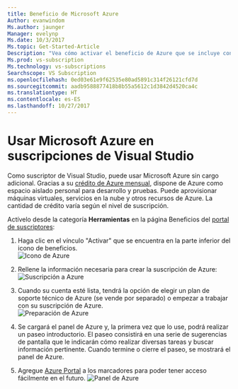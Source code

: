 ```yaml
---
title: Beneficio de Microsoft Azure
Author: evanwindom
Ms.author: jaunger
Manager: evelynp
Ms.date: 10/3/2017
Ms.topic: Get-Started-Article
Description: "Vea cómo activar el beneficio de Azure que se incluye con la suscripción de Visual Studio."
Ms.prod: vs-subscription
Ms.technology: vs-subscriptions
Searchscope: VS Subscription
ms.openlocfilehash: 0ed03e61e9f62535e80ad5891c314f26121cfd7d
ms.sourcegitcommit: aadb9588877418b8b55a5612c1d3842d4520ca4c
ms.translationtype: HT
ms.contentlocale: es-ES
ms.lasthandoff: 10/27/2017
---
```

# <a name="using-microsoft-azure-in-visual-studio-subscriptions"></a>Usar Microsoft Azure en suscripciones de Visual Studio
Como suscriptor de Visual Studio, puede usar Microsoft Azure sin cargo adicional.  Gracias a su [crédito de Azure mensual](https://azure.microsoft.com/pricing/member-offers/msdn-benefits-details/), dispone de Azure como espacio aislado personal para desarrollo y pruebas.  Puede aprovisionar máquinas virtuales, servicios en la nube y otros recursos de Azure.  La cantidad de crédito varía según el nivel de suscripción. 

Actívelo desde la categoría **Herramientas** en la página Beneficios del [portal de suscriptores](https://my.visualstudio.com/benefits): 

1.  Haga clic en el vínculo "Activar" que se encuentra en la parte inferior del icono de beneficios.   
![Icono de Azure](_img\vs-azure\vs-azure-tile.png)

2.  Rellene la información necesaria para crear la suscripción de Azure: ![Suscripción a Azure](_img\vs-azure\vs-azure-sign-up-cropped.png)

 
3.  Cuando su cuenta esté lista, tendrá la opción de elegir un plan de soporte técnico de Azure (se vende por separado) o empezar a trabajar con su suscripción de Azure.  
![Preparación de Azure](_img\vs-azure\vs-azure-getting-ready-cropped.png)

4.  Se cargará el panel de Azure y, la primera vez que lo use, podrá realizar un paseo introductorio.  El paseo consistirá en una serie de sugerencias de pantalla que le indicarán cómo realizar diversas tareas y buscar información pertinente.  Cuando termine o cierre el paseo, se mostrará el panel de Azure. 
5.  Agregue [Azure Portal](https://portal.azure.com) a los marcadores para poder tener acceso fácilmente en el futuro.
![Panel de Azure](_img\vs-azure\vs-azure-dashboard-cropped.png)


